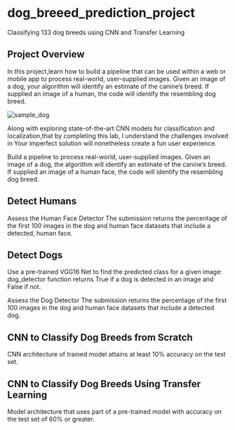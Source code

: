 # dog_breeed_prediction_project

Classifying 133 dog breeds using CNN and Transfer Learning

## Project Overview

In this project,learn how to build a pipeline that can be used within a web or mobile app to process real-world, user-supplied images. Given an image of a dog, your algorithm will identify an estimate of the canine’s breed. If supplied an image of a human, the code will identify the resembling dog breed.

![sample_dog](https://user-images.githubusercontent.com/55234691/92436465-62195c00-f1c2-11ea-82f0-49979c2d8ed4.png)

Along with exploring state-of-the-art CNN models for classification and localization,that by completing this lab, I understand the challenges involved in Your imperfect solution will nonetheless create a fun user experience.

Build a pipeline to process real-world, user-supplied images.
Given an image of a dog, the algorithm will identify an estimate of the canine’s breed. If supplied an image of a human face, the code will identify the resembling dog breed.

## Detect Humans

Assess the Human Face Detector The submission returns the percentage of the first 100 images in the dog and human face datasets that include a detected, human face.

## Detect Dogs

Use a pre-trained VGG16 Net to find the predicted class for a given image: dog_detector function returns True if a dog is detected in an image and False if not.

Assess the Dog Detector The submission returns the percentage of the first 100 images in the dog and human face datasets that include a detected dog.

## CNN to Classify Dog Breeds from Scratch

CNN architecture of trained model attains at least 10% accuracy on the test set.

## CNN to Classify Dog Breeds Using Transfer Learning

Model architecture that uses part of a pre-trained model with accuracy on the test set of 60% or greater.

